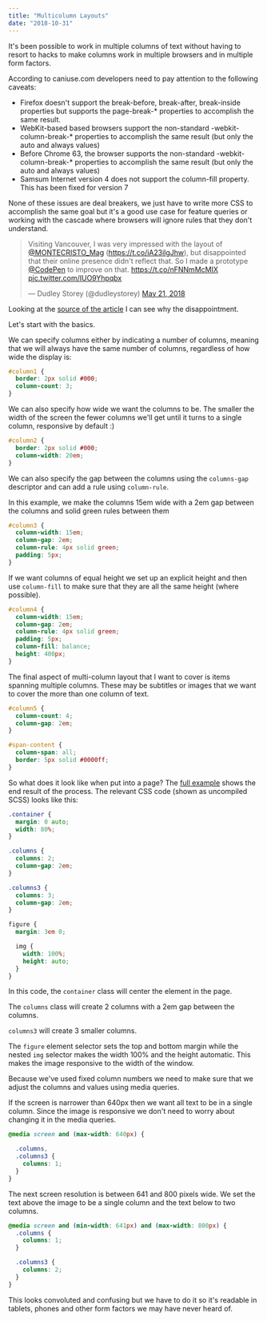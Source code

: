 ```yaml
---
title: "Multicolumn Layouts"
date: "2018-10-31"
---
```


It's been possible to work in multiple columns of text without having to resort to hacks to make columns work in multiple browsers and in multiple form factors.

According to caniuse.com developers need to pay attention to the following caveats:

- Firefox doesn't support the break-before, break-after, break-inside properties but supports the page-break-\* properties to accomplish the same result.
- WebKit-based based browsers support the non-standard -webkit-column-break-\* properties to accomplish the same result (but only the auto and always values)
- Before Chrome 63, the browser supports the non-standard -webkit-column-break-\* properties to accomplish the same result (but only the auto and always values)
- Samsum Internet version 4 does not support the column-fill property. This has been fixed for version 7

None of these issues are deal breakers, we just have to write more CSS to accomplish the same goal but it's a good use case for feature queries or working with the cascade where browsers will ignore rules that they don't understand.

<blockquote class="twitter-tweet" data-lang="en"><p lang="en" dir="ltr">Visiting Vancouver, I was very impressed with the layout of <a href="https://twitter.com/MONTECRISTO_Mag?ref_src=twsrc%5Etfw">@MONTECRISTO_Mag</a> (<a href="https://t.co/iA23ilgJhw">https://t.co/iA23ilgJhw</a>), but disappointed that their online presence didn't reflect that. So I made a prototype <a href="https://twitter.com/CodePen?ref_src=twsrc%5Etfw">@CodePen</a> to improve on that. <a href="https://t.co/nFNNmMcMIX">https://t.co/nFNNmMcMIX</a> <a href="https://t.co/IUO9Yhpqbx">pic.twitter.com/IUO9Yhpqbx</a></p>— Dudley Storey (@dudleystorey) <a href="https://twitter.com/dudleystorey/status/998601363641774081?ref_src=twsrc%5Etfw">May 21, 2018</a></blockquote>

<script async src="https://platform.twitter.com/widgets.js" charset="utf-8"></script>

Looking at the [source of the article](http://montecristomagazine.com/magazine/spring-2018/five-days-in-utah) I can see why the disappointment.

Let's start with the basics.

We can specify columns either by indicating a number of columns, meaning that we will always have the same number of columns, regardless of how wide the display is:

```css
#column1 {
  border: 2px solid #000;
  column-count: 3;
}
```

We can also specify how wide we want the columns to be. The smaller the width of the screen the fewer columns we'll get until it turns to a single column, responsive by default :)

```css
#column2 {
  border: 2px solid #000;
  column-width: 20em;
}
```

We can also specify the gap between the columns using the `columns-gap` descriptor and can add a rule using `column-rule`.

In this example, we make the columns 15em wide with a 2em gap between the columns and solid green rules between them

```css
#column3 {
  column-width: 15em;
  column-gap: 2em;
  column-rule: 4px solid green;
  padding: 5px;
}
```

If we want columns of equal height we set up an explicit height and then use `column-fill` to make sure that they are all the same height (where possible).

```css
#column4 {
  column-width: 15em;
  column-gap: 2em;
  column-rule: 4px solid green;
  padding: 5px;
  column-fill: balance;
  height: 400px;
}
```

The final aspect of multi-column layout that I want to cover is items spanning multiple columns. These may be subtitles or images that we want to cover the more than one column of text.

```css
#column5 {
  column-count: 4;
  column-gap: 2em;
}

#span-content {
  column-span: all;
  border: 5px solid #0000ff;
}
```

So what does it look like when put into a page? The [full example](https://web-layout-experiments.firebaseapp.com/demo23.html) shows the end result of the process. The relevant CSS code (shown as uncompiled SCSS) looks like this:

```scss
.container {
  margin: 0 auto;
  width: 80%;
}

.columns {
  columns: 2;
  column-gap: 2em;
}

.columns3 {
  columns: 3;
  column-gap: 2em;
}

figure {
  margin: 3em 0;

  img {
    width: 100%;
    height: auto;
  }
}
```

In this code, the `container` class will center the element in the page.

The `columns` class will create 2 columns with a 2em gap between the columns.

`columns3` will create 3 smaller columns.

The `figure` element selector sets the top and bottom margin while the nested `img` selector makes the width 100% and the height automatic. This makes the image responsive to the width of the window.

Because we've used fixed column numbers we need to make sure that we adjust the columns and values using media queries.

If the screen is narrower than 640px then we want all text to be in a single column. Since the image is responsive we don't need to worry about changing it in the media queries.

```scss
@media screen and (max-width: 640px) {

  .columns,
  .columns3 {
    columns: 1;
  }
}
```

The next screen resolution is between 641 and 800 pixels wide. We set the text above the image to be a single column and the text below to two columns.

```scss
@media screen and (min-width: 641px) and (max-width: 800px) {
  .columns {
    columns: 1;
  }

  .columns3 {
    columns: 2;
  }
}
```

This looks convoluted and confusing but we have to do it so it's readable in tablets, phones and other form factors we may have never heard of.
